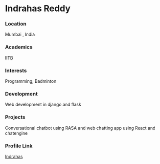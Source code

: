 # Indrahas Reddy

### Location

Mumbai , India

### Academics

IITB

### Interests

Programming, Badminton

### Development

Web development in django and flask

### Projects
Conversational chatbot using RASA and web chatting app using React and chatengine
### Profile Link

[Indrahas](https://github.com/Indrahas)

